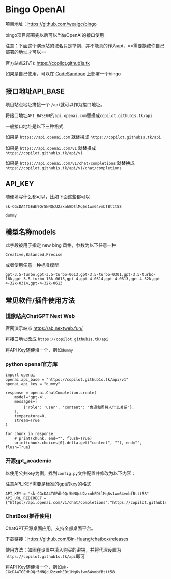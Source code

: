 # Bingo OpenAI 

项目地址：https://github.com/weaigc/bingo

bingo项目部署完以后可以当做OpenAI的接口使用

注意：下面这个演示站的域名只是举例，并不能真的作为api，==需要换成你自己部署的地址才可以==

官方站点2(V1): https://copilot.github1s.tk

如果是自己使用，可以在 [CodeSandbox](https://codesandbox.io/) 上部署一个bingo

## 接口地址API_BASE

项目站点地址拼接一个 `/api`就可以作为接口地址。

将接口地址`API_BASE`中的`api.openai.com`替换成`copilot.github1s.tk/api`

一般接口地址是以下三种格式

如果是 `https://api.openai.com` 就替换成 `https://copilot.github1s.tk/api`

如果是 `https://api.openai.com/v1` 就替换成 `https://copilot.github1s.tk/api/v1`

如果是 `https://api.openai.com/v1/chat/completions` 就替换成 `https://copilot.github1s.tk/api/v1/chat/completions`

## API_KEY

随便填写什么都可以，比如下面这些都可以

```
sk-CGcDA4TGEdh9Qr5NNQcU2zxnhEDtlMq6s1wm64vmbfBttt58
```

```
dummy
```

## 模型名称models

此字段被用于指定 new bing 风格，参数为以下任意一种

```
Creative,Balanced,Precise
```

或者使用任意一种标准模型

```
gpt-3.5-turbo,gpt-3.5-turbo-0613,gpt-3.5-turbo-0301,gpt-3.5-turbo-16k,gpt-3.5-turbo-16k-0613,gpt-4,gpt-4-0314,gpt-4-0613,gpt-4-32k,gpt-4-32k-0314,gpt-4-32k-0613
```

## 常见软件/插件使用方法

### 镜像站点ChatGPT Next Web

官网演示站点 https://ab.nextweb.fun/

将接口地址改成 `https://copilot.github1s.tk/api`

将API Key随便填一个，例如`dummy`

### **python openai官方库**

```
import openai
openai.api_base = "https://copilot.github1s.tk/api/v1"
openai.api_key = "dummy"

response = openai.ChatCompletion.create(
    model='gpt-4',
    messages=[
        {'role': 'user', 'content': "鲁迅和周树人什么关系"},
    ],
    temperature=0,
    stream=True
)

for chunk in response:
    # print(chunk, end="", flush=True)
    print(chunk.choices[0].delta.get("content", ""), end="", flush=True)
```


### **开源gpt_academic**

以使用公共key为例，找到`config.py`文件配置并修改为以下内容：

注意API_KEY需要是标准的gpt的key的格式

```
API_KEY = "sk-CGcDA4TGEdh9Qr5NNQcU2zxnhEDtlMq6s1wm64vmbfBttt58" 
API_URL_REDIRECT = {"https://api.openai.com/v1/chat/completions":"https://copilot.github1s.tk/api/v1/chat/completions"}
```

### **ChatBox(推荐使用)**

ChatGPT开源桌面应用，支持全部桌面平台。

下载链接：https://github.com/Bin-Huang/chatbox/releases

使用方法：如图在设置中填入购买的密钥，并将代理设置为`https://copilot.github1s.tk/api`即可

将API Key随便填一个，例如`sk-CGcDA4TGEdh9Qr5NNQcU2zxnhEDtlMq6s1wm64vmbfBttt58`

